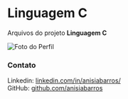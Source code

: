 # Linguagem C
Arquivos do projeto **Linguagem C**

![Foto do Perfil](https://avatars.githubusercontent.com/u/87156060?s=400&u=9740a57834d07889dce00c1dd45d7ed2e8f314ae&v=4)

### Contato
Linkedin: [linkedin.com/in/anisiabarros/](https://www.linkedin.com/in/anisiabarros/) <br>
GitHub: [github.com/anisiabarros](https://github.com/anisiabarros/)
